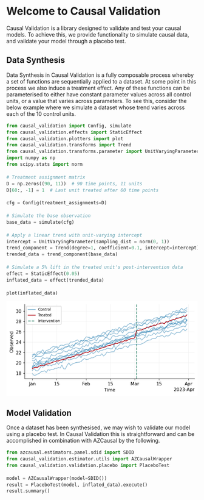 # Welcome to Causal Validation

Causal Validation is a library designed to validate and test your causal models. To
achieve this, we provide functionality to simulate causal data, and vaildate your model
through a placebo test. 

## Data Synthesis

Data Synthesis in Causal Validation is a fully composable process whereby a set of
functions are sequentially applied to a dataset. At some point in this process we also
induce a treatment effect. Any of these functions can be parameterised to either have
constant parameter values across all control units, or a value that varies across
parameters. To see this, consider the below example where we simulate a dataset whose
trend varies across each of the 10 control units.

```python
from causal_validation import Config, simulate
from causal_validation.effects import StaticEffect
from causal_validation.plotters import plot
from causal_validation.transforms import Trend
from causal_validation.transforms.parameter import UnitVaryingParameter
import numpy as np
from scipy.stats import norm

# Treatment assignment matrix
D = np.zeros((90, 11))  # 90 time points, 11 units
D[60:, -1] = 1  # Last unit treated after 60 time points

cfg = Config(treatment_assignments=D)

# Simulate the base observation
base_data = simulate(cfg)

# Apply a linear trend with unit-varying intercept
intercept = UnitVaryingParameter(sampling_dist = norm(0, 1))
trend_component = Trend(degree=1, coefficient=0.1, intercept=intercept)
trended_data = trend_component(base_data)

# Simulate a 5% lift in the treated unit's post-intervention data
effect = StaticEffect(0.05)
inflated_data = effect(trended_data)

plot(inflated_data)
```

![Gaussian process posterior.](static/imgs/readme_fig.png)

## Model Validation

Once a dataset has been synthesised, we may wish to validate our model using a placebo
test. In Causal Validation this is straightforward and can be accomplished in
combination with AZCausal by the following.

```python
from azcausal.estimators.panel.sdid import SDID
from causal_validation.estimator.utils import AZCausalWrapper
from causal_validation.validation.placebo import PlaceboTest

model = AZCausalWrapper(model=SDID())
result = PlaceboTest(model, inflated_data).execute()
result.summary()
```
